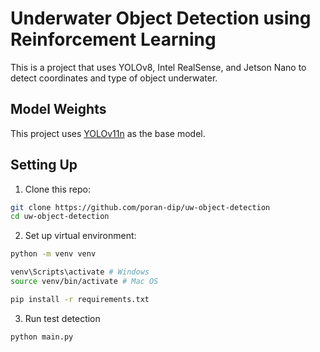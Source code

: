 # Underwater Object Detection using Reinforcement Learning

This is a project that uses YOLOv8, Intel RealSense, and Jetson Nano to detect coordinates and type of object underwater.

## Model Weights

This project uses [YOLOv11n](https://github.com/ultralytics/ultralytics) as the base model.

## Setting Up
1. Clone this repo:
```bash
git clone https://github.com/poran-dip/uw-object-detection
cd uw-object-detection
```

2. Set up virtual environment:
```bash
python -m venv venv

venv\Scripts\activate # Windows
source venv/bin/activate # Mac OS

pip install -r requirements.txt
```

3. Run test detection
```bash
python main.py
```
